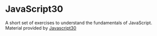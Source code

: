 # JavaScript30
A short set of exercises to understand the fundamentals of JavaScript.
Material provided by [Javascript30](https://javascript30.com/)
